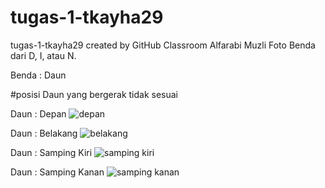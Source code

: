 # tugas-1-tkayha29
tugas-1-tkayha29 created by GitHub Classroom
Alfarabi Muzli
Foto Benda dari D, I, atau N.

Benda : Daun

#posisi Daun yang bergerak tidak sesuai

Daun : Depan
![depan](https://user-images.githubusercontent.com/74232912/134220108-084afdf0-2886-455f-b19a-b14260d8ff6b.jpg)

Daun : Belakang
![belakang](https://user-images.githubusercontent.com/74232912/134219865-a5a6131c-1e91-417c-bc79-dca9df6ec282.jpg)

Daun : Samping Kiri
![samping kiri](https://user-images.githubusercontent.com/74232912/134219910-9e7b1d22-c84d-49af-8f84-67529b6abaf1.jpg)

Daun : Samping Kanan
![samping kanan](https://user-images.githubusercontent.com/74232912/134219947-6e5fd10b-8bd6-4b52-9960-66131a7b4f78.jpg)
